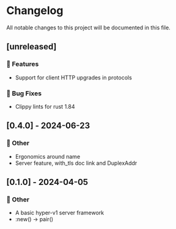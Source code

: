 # Changelog

All notable changes to this project will be documented in this file.

## [unreleased]

### 🚀 Features

- Support for client HTTP upgrades in protocols

### 🐛 Bug Fixes

- Clippy lints for rust 1.84

## [0.4.0] - 2024-06-23

### 💼 Other

- Ergonomics around name
- Server feature, with_tls doc link and DuplexAddr

## [0.1.0] - 2024-04-05

### 💼 Other

- A basic hyper-v1 server framework
- :new() -> pair()

<!-- generated by git-cliff -->
